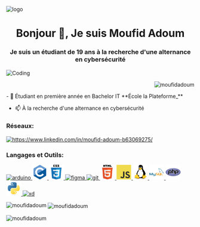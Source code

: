 ![logo](https://github.com/moufidadoum/moufidadoum/blob/main/github%20banni%C3%A8re.jpg)
<h1 align="center">Bonjour 👋, Je suis Moufid Adoum</h1>
<h3 align="center">Je suis un étudiant de 19 ans à la recherche d'une alternance en cybersécurité</h3>
<img align="center" alt="Coding" width="400" src="https://i.gifer.com/JXA0.gif">


<p align="right"> <img src="https://media.tenor.com/GfSX-u7VGM4AAAAC/coding.gif" alt="moufidadoum" /> </p>
- 💬 Étudiant en première année en Bachelor IT **École la Plateforme_**

- 📫 À la recherche d'une alternance en cybersécurité

<h3 align="left">Réseaux:</h3>
<p align="left">
<a href="https://linkedin.com/in/https://www.linkedin.com/in/moufid-adoum-b63069275/" target="blank"><img align="center" src="https://raw.githubusercontent.com/rahuldkjain/github-profile-readme-generator/master/src/images/icons/Social/linked-in-alt.svg" alt="https://www.linkedin.com/in/moufid-adoum-b63069275/" height="30" width="40" /></a>
</p>

<h3 align="left">Langages et Outils:</h3>
<p align="left"> <a href="https://www.arduino.cc/" target="_blank" rel="noreferrer"> <img src="https://cdn.worldvectorlogo.com/logos/arduino-1.svg" alt="arduino" width="40" height="40"/> </a> <a href="https://www.cprogramming.com/" target="_blank" rel="noreferrer"> <img src="https://raw.githubusercontent.com/devicons/devicon/master/icons/c/c-original.svg" alt="c" width="40" height="40"/> </a> <a href="https://www.w3schools.com/css/" target="_blank" rel="noreferrer"> <img src="https://raw.githubusercontent.com/devicons/devicon/master/icons/css3/css3-original-wordmark.svg" alt="css3" width="40" height="40"/> </a> <a href="https://www.figma.com/" target="_blank" rel="noreferrer"> <img src="https://www.vectorlogo.zone/logos/figma/figma-icon.svg" alt="figma" width="40" height="40"/> </a> <a href="https://git-scm.com/" target="_blank" rel="noreferrer"> <img src="https://www.vectorlogo.zone/logos/git-scm/git-scm-icon.svg" alt="git" width="40" height="40"/> </a> <a href="https://www.w3.org/html/" target="_blank" rel="noreferrer"> <img src="https://raw.githubusercontent.com/devicons/devicon/master/icons/html5/html5-original-wordmark.svg" alt="html5" width="40" height="40"/> </a> <a href="https://developer.mozilla.org/en-US/docs/Web/JavaScript" target="_blank" rel="noreferrer"> <img src="https://raw.githubusercontent.com/devicons/devicon/master/icons/javascript/javascript-original.svg" alt="javascript" width="40" height="40"/> </a> <a href="https://www.linux.org/" target="_blank" rel="noreferrer"> <img src="https://raw.githubusercontent.com/devicons/devicon/master/icons/linux/linux-original.svg" alt="linux" width="40" height="40"/> </a> <a href="https://www.mysql.com/" target="_blank" rel="noreferrer"> <img src="https://raw.githubusercontent.com/devicons/devicon/master/icons/mysql/mysql-original-wordmark.svg" alt="mysql" width="40" height="40"/> </a> <a href="https://www.php.net" target="_blank" rel="noreferrer"> <img src="https://raw.githubusercontent.com/devicons/devicon/master/icons/php/php-original.svg" alt="php" width="40" height="40"/> </a> <a href="https://www.python.org" target="_blank" rel="noreferrer"> <img src="https://raw.githubusercontent.com/devicons/devicon/master/icons/python/python-original.svg" alt="python" width="40" height="40"/> </a> <a href="https://www.adobe.com/products/xd.html" target="_blank" rel="noreferrer"> <img src="https://cdn.worldvectorlogo.com/logos/adobe-xd.svg" alt="xd" width="40" height="40"/> </a> </p>

<p><img align="left" src="https://github-readme-stats.vercel.app/api/top-langs?username=moufidadoum&show_icons=true&locale=en&layout=compact" alt="moufidadoum" /></p>

<p>&nbsp;<img align="center" src="https://github-readme-stats.vercel.app/api?username=moufidadoum&show_icons=true&locale=en" alt="moufidadoum" /></p>

<p><img align="center" src="https://github-readme-streak-stats.herokuapp.com/?user=moufidadoum&" alt="moufidadoum" /></p>
